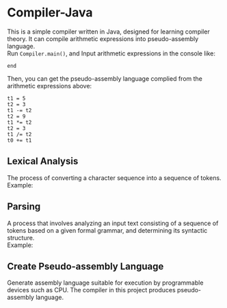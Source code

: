# Compiler-Java
This is a simple compiler written in Java, designed for learning compiler theory. It can compile arithmetic expressions into pseudo-assembly language.  
Run `Compiler.main()`, and Input arithmetic expressions in the console like:  
```1+(5-3)*9/3;
end
```  
Then, you can get the  pseudo-assembly language complied from the arithmetic expressions above:  
```t0 = 1
t1 = 5
t2 = 3
t1 -= t2
t2 = 9
t1 *= t2
t2 = 3
t1 /= t2
t0 += t1
```  

## Lexical Analysis
The process of converting a character sequence into a sequence of tokens.  
Example:

## Parsing
A process that involves analyzing an input text consisting of a sequence of tokens based on a given formal grammar, and determining its syntactic structure.  
Example:

## Create Pseudo-assembly Language
Generate assembly language suitable for execution by programmable devices such as CPU. The compiler in this project produces pseudo-assembly language.

